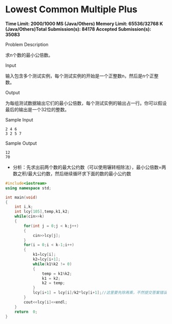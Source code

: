 # Lowest Common Multiple Plus

**Time Limit: 2000/1000 MS (Java/Others)    Memory Limit: 65536/32768 K (Java/Others)Total Submission(s): 84178    Accepted Submission(s): 35083**

Problem Description

求n个数的最小公倍数。

 

Input

输入包含多个测试实例，每个测试实例的开始是一个正整数n，然后是n个正整数。

 

Output

为每组测试数据输出它们的最小公倍数，每个测试实例的输出占一行。你可以假设最后的输出是一个32位的整数。

 

Sample Input

```
2 4 6
3 2 5 7
```

 

Sample Output

```
12
70
```

- 分析：先求出前两个数的最大公约数（可以使用辗转相除法），最小公倍数=两数之积/最大公约数，然后继续循环求下面的数的最小公约数

```c++
#include<iostream>
using namespace std;

int main(void)
{
	int i,k;
	int lcy[105],temp,k1,k2;
	while(cin>>k)
	{
		for(int j = 0;j < k;j++)
		{
			cin>>lcy[j];
		}
		for(i = 0;i < k-1;i++)
		{
			k1=lcy[i];
			k2=lcy[i+1];
			while(k1%k2 != 0)
			{
				temp = k1%k2;
				k1 = k2;
				k2 = temp;
			}
			lcy[i+1] = lcy[i]/k2*lcy[i+1];//这里要先除再乘，不然提交答案错误
		}
		cout<<lcy[i]<<endl; 
	}
	return  0;
}
```

